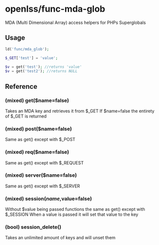 openlss/func-mda-glob
=============

MDA (Multi Dimensional Array) access helpers for PHPs Superglobals

Usage
----
```php
ld('func/mda_glob');

$_GET['test'] = 'value';

$v = get('test'); //returns 'value'
$v = get('test2'); //returns NULL
```

Reference
----

### (mixed) get($name=false)
Takes an MDA key and retrieves it from $_GET
If $name=false the entirety of $_GET is returned

### (mixed) post($name=false)
Same as get() except with $_POST

### (mixed) req($name=false)
Same as get() except with $_REQUEST

### (mixed) server($name=false)
Same as get() except with $_SERVER

### (mixed) session($name,$value=false)
Without $value being passed functions the same as get() except with $_SESSION
When a value is passed it will set that value to the key

### (bool) session_delete()
Takes an unlimited amount of keys and will unset them


